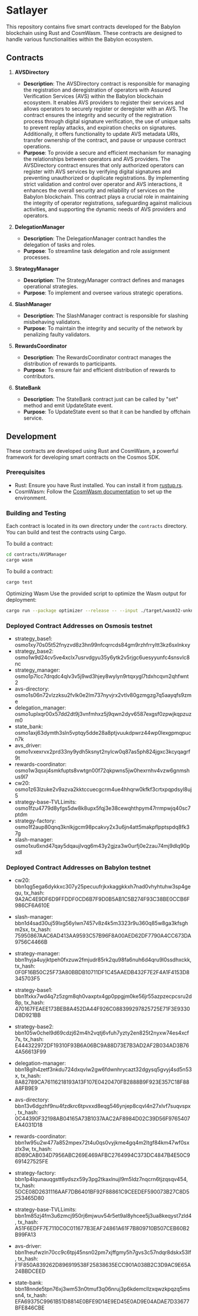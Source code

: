 # Satlayer

This repository contains five smart contracts developed for the Babylon blockchain using Rust and CosmWasm. These contracts are designed to handle various functionalities within the Babylon ecosystem.

## Contracts

1. **AVSDirectory**

   - **Description**: The AVSDirectory contract is responsible for managing the registration and deregistration of operators with Assured Verification Services (AVS) within the Babylon blockchain ecosystem. It enables AVS providers to register their services and allows operators to securely register or deregister with an AVS. The contract ensures the integrity and security of the registration process through digital signature verification, the use of unique salts to prevent replay attacks, and expiration checks on signatures. Additionally, it offers functionality to update AVS metadata URIs, transfer ownership of the contract, and pause or unpause contract operations.
   - **Purpose**: To provide a secure and efficient mechanism for managing the relationships between operators and AVS providers. The AVSDirectory contract ensures that only authorized operators can register with AVS services by verifying digital signatures and preventing unauthorized or duplicate registrations. By implementing strict validation and control over operator and AVS interactions, it enhances the overall security and reliability of services on the Babylon blockchain. This contract plays a crucial role in maintaining the integrity of operator registrations, safeguarding against malicious activities, and supporting the dynamic needs of AVS providers and operators.

2. **DelegationManager**

   - **Description**: The DelegationManager contract handles the delegation of tasks and roles.
   - **Purpose**: To streamline task delegation and role assignment processes.

3. **StrategyManager**

   - **Description**: The StrategyManager contract defines and manages operational strategies.
   - **Purpose**: To implement and oversee various strategic operations.

4. **SlashManager**

   - **Description**: The SlashManager contract is responsible for slashing misbehaving validators.
   - **Purpose**: To maintain the integrity and security of the network by penalizing faulty validators.

5. **RewardsCoordinator**

   - **Description**: The RewardsCoordinator contract manages the distribution of rewards to participants.
   - **Purpose**: To ensure fair and efficient distribution of rewards to contributors.

6. **StateBank**
   - **Description**: The StateBank contract just can be called by "set" method and emit UpdateState event.
   - **Purpose**: To UpdateState event so that it can be handled by offchain service.

## Development

These contracts are developed using Rust and CosmWasm, a powerful framework for developing smart contracts on the Cosmos SDK.

### Prerequisites

- Rust: Ensure you have Rust installed. You can install it from [rustup.rs](https://rustup.rs).
- CosmWasm: Follow the [CosmWasm documentation](https://docs.cosmwasm.com) to set up the environment.

### Building and Testing

Each contract is located in its own directory under the `contracts` directory. You can build and test the contracts using Cargo.

To build a contract:

```sh
cd contracts/AVSManager
cargo wasm
```

To build a contract:

```sh
cargo test
```

Optimizing Wasm
Use the provided script to optimize the Wasm output for deployment:

```sh
cargo run --package optimizer --release -- --input ./target/wasm32-unknown-unknown/release/avsmanager_contract.wasm --output ./target/wasm32-unknown-unknown/release/avsmanager_contract_optimized.wasm
```

### Deployed Contract Addresses on Osmosis testnet

- strategy_base1: osmo1xy70s05t52fnyzvd8z3hn99nfcqrrcds84gm9rzhfrryltt3kz6sxlnkxy
- strategy_base2: osmo1w9d24cv5ve4xclx7usrvdgyu35y6ytk2v5rjgc6uesyyunfc4snsvlc8nc
- strategy_manager: osmo1p7lcc7drqdc4qlv3v5j9wd3hjey8wylyn9rtqxygl7tdxhcqvn2qhfwnt2
- avs-directory: osmo1s06n72vlzzksu2fvlk0e2lm737nyvjrx2vtlv80gzmgzg7q5aayqfs9zme
- delegation_manager: osmo1uplxqr00x57dd2dt9j3vnfmhxz5j9qwn2dyv6587exgsf0zpwjkqpzuzm0
- state_bank: osmo1axj63dymth3sln5vptqy5dde28a8ptjvuukdpwrz44wp0lexgpmqpucn7k
- avs_driver: osmo1vxexrvx2prd33ny9ydh5ksnyt2nylcw0q87as5ph824jgxc3kcyqagrf9t
- rewards-coordinator: osmo1w3qsxj4smkfupts8vwtgn00f72qkpwns5jw0hexrnhv4vzw6gnmshus9l7
- cw20: osmo1z63lzuke2v9azva2kktccuecgcrm4ue4hhqrw0kfkf3crtxpqpdsyl8uj5
- strategy-base-TVLLimits: osmo1fzu4779d8yfgs5dw8k8upx5fqj3e38cewqhthpym47rrmpwjq40sc7ptdm
- strategy-factory: osmo1f2aup80qnq3knlkjgcm98pcakvy2x3u6jn4att5makpflpptspdq8fk37g
- slash-manager: osmo1xu6xnd47qay5dqaujlvqg6m43y2gjza3w0urfj0e2zau74mj9dlq90pxdl

### Deployed Contract Addresses on Babylon testnet

- cw20: bbn1qg5ega6dykkxc307y25pecuufrjkxkaggkkxh7nad0vhyhtuhw3sp4gequ, tx_hash: 9A2AC4E9DF6D9FFDDF0CD6B7F9D0B5AB1C5B274F93C38BE0CCB6F986CF6A610E

- slash-manager: bbn1d4sad30uj59lxg56ylwn7457v8z4k5m3323r9u360q85w8ga3kfsghm2sx, tx_hash: 75950867AAC6AD413AA9593C57B96F8A00AED62DF7790A4CC673DA9756C4466B

- strategy-manager: bbn1hyja4uyjktpeh0fxzuw2fmjudr85rk2qu98fa6nuh6d4qru9l0ssdhxckk, tx_hash: 0F0F16B50C25F73A80BBDB10711DF1C45AAEDB432F7E2F4A1F4153D8345703F5

- strategy-base1: bbn1fxkx7wd4q7z5zgm8qh0vaxptx4gp0ppgjm0ke56jr55azpzecpcsru2d8p, tx_hash: 470167FEAEE173BEB8A452DA44F926C088399297825725E71F3E9330D8D921BB

- strategy-base2: bbn105w0chel9d69cdzj62m4h2vqtj6vfuh7yzty2en825t2nyxw74es4xcf7s, tx_hash: E444322972DF19310F93B6A06BC9A88D73E7B3AD2AF2B034AD3B764A56613F99

- delegation-manager: bbn18glh4zetf3nkdu724dxqvlw2gw6fdwnhrycazt32dgysq5gvyj4sd5n53x, tx_hash: 8A82789CA76116218193A13F107E0420470FB2888B9F923E357C18F88A8FB9E9

- avs-directory: bbn13v6dgzhf9nu4fzdkrc6tpvxxd8eqg546ynjep8cqvl4n27xlvf7suqvspx, tx_hash: 0C44390F32198AB04165A73B1037AAC2AF8984D02C39D56F9765407EA4031D18

- rewards-coordinator: bbn1w95u2w477a852mpex72t4u0qs0vyjkme4gq4m2ltgf84km47wf0sxzlx3w, tx_hash: 8D89CAB034D7956ABC269E469AFBC2764994C373DC4847B4E50C9691427525FE

- strategy-factory: bbn1p4lqunauqgstt6ydszx59y3pg2tkaxlnujl9m5ldz7nqcrn6tjzqsqv454, tx_hash: 5DCE08D2631116AAF7DB6401BF92F88861C9CEEDEF590073B27C8D5253465D80

- strategy-base-TVLLimits: bbn1m85zj4fm3u6zmcj950rj6mjwuv54r5et9al8yhcee5j3ua8keqyst7zld4, tx_hash: A51F6EDFF7E7110C0C011677B3EAF24861A61F7B809710B507CEB60B2B99FA13

- avs-driver: bbn1heufwzln70cc9c6tpj45nsn02pm7xjffgmy5h7gvs3c57ndqr8dskx53lf, tx_hash:
F1F850A839262D896919538F25838635ECC901A038B2C3D9AC9E65A24BBDCEED

- state-bank: bbn18nnde5tpn76xj3wm53n0tmuf3q06nruj3p6kdemcllzxqwzkpqzq5mssn4, tx_hash:
EFA69375C9961B51D8814E0BFE9D14E9ED45E0AD9E04ADAE7D33677BFE846CBE